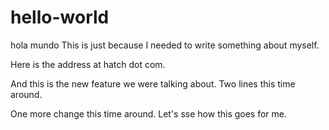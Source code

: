 # hello-world
hola mundo
This is just because I needed to write something about myself.

Here is the address at hatch dot com.

And this is the new feature we were talking about.
Two lines this time around.

One more change this time around.
Let's sse how this goes for me.
